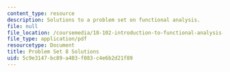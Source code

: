 ```yaml
---
content_type: resource
description: Solutions to a problem set on functional analysis.
file: null
file_location: /coursemedia/18-102-introduction-to-functional-analysis-spring-2009/5c9e3147bc89a403f083c4e6b2d21f89_MIT18_102s09_sol_pset08.pdf
file_type: application/pdf
resourcetype: Document
title: Problem Set 8 Solutions
uid: 5c9e3147-bc89-a403-f083-c4e6b2d21f89
---
```

